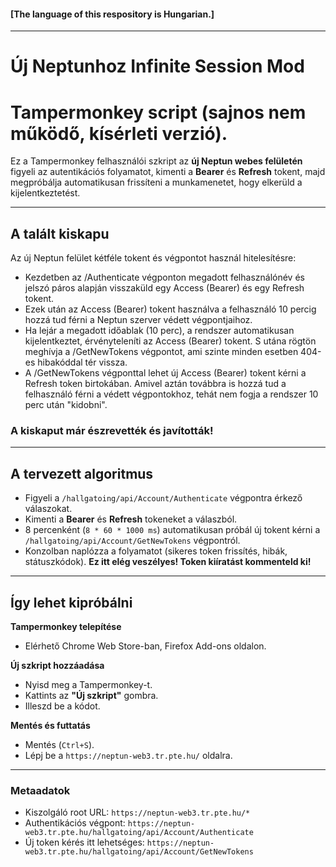 #### [The language of this respository is Hungarian.]
---
# Új Neptunhoz Infinite Session Mod
# Tampermonkey script (sajnos nem működő, kísérleti verzió).

Ez a Tampermonkey felhasználói szkript az **új Neptun webes felületén** figyeli az autentikációs folyamatot, kimenti a **Bearer** és **Refresh** tokent, majd megpróbálja automatikusan frissíteni a munkamenetet, hogy elkerüld a kijelentkeztetést.

---
## A talált kiskapu

Az új Neptun felület kétféle tokent és végpontot használ hitelesítésre:

- Kezdetben az /Authenticate végponton megadott felhasználónév és jelszó páros alapján visszaküld egy Access (Bearer) és egy Refresh tokent.
- Ezek után az Access (Bearer) tokent használva a felhasználó 10 percig hozzá tud férni a Neptun szerver védett végpontjaihoz.
- Ha lejár a megadott időablak (10 perc), a rendszer automatikusan kijelentkeztet, érvényteleníti az Access (Bearer) tokent. S utána rögtön meghívja a /GetNewTokens végpontot, ami szinte minden esetben 404-es hibakóddal tér vissza.
- A /GetNewTokens végponttal lehet új Access (Bearer) tokent kérni a Refresh token birtokában. Amivel aztán továbbra is hozzá tud a felhasználó férni a védett végpontokhoz, tehát nem fogja a rendszer 10 perc után "kidobni".
### A kiskaput már észrevették és javították!
---
## A tervezett algoritmus

- Figyeli a `/hallgatoing/api/Account/Authenticate` végpontra érkező válaszokat.
- Kimenti a **Bearer** és **Refresh** tokeneket a válaszból.
- 8 percenként (`8 * 60 * 1000 ms`) automatikusan próbál új tokent kérni a `/hallgatoing/api/Account/GetNewTokens` végpontról.
- Konzolban naplózza a folyamatot (sikeres token frissítés, hibák, státuszkódok). **Ez itt elég veszélyes! Token kiíratást kommenteld ki!**

---

## Így lehet kipróbálni

**Tampermonkey telepítése**

- Elérhető Chrome Web Store-ban, Firefox Add-ons oldalon.

**Új szkript hozzáadása**

- Nyisd meg a Tampermonkey-t.
- Kattints az **"Új szkript"** gombra.
- Illeszd be a kódot.

**Mentés és futtatás**  
- Mentés (`Ctrl+S`).
- Lépj be a `https://neptun-web3.tr.pte.hu/` oldalra.

---

### Metaadatok
- Kiszolgáló root URL: ```https://neptun-web3.tr.pte.hu/*```
- Authentikációs végpont: ```https://neptun-web3.tr.pte.hu/hallgatoing/api/Account/Authenticate```
- Új token kérés itt lehetséges: ```https://neptun-web3.tr.pte.hu/hallgatoing/api/Account/GetNewTokens```
